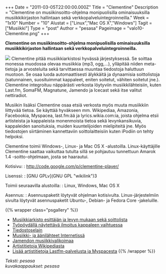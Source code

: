 +++
Date = "2011-03-05T22:00:00.000Z"
Title = "Clementine"
Description = "Clementine on musiikinsoitto-ohjelma monipuolisilla ominaisuuksilla musiikkikirjaston hallintaan sekä verkkopalveluintegroinneilla."
Week = "1x10"
Number = "10"
Alustat = ["Linux","Mac OS X","Windows"]
Tagit = ["Musiikki"]
Type = "post"
Author = "pesasa"
Pageimage = "valo10-Clementine.png"
+++

**Clementine on musiikinsoitto-ohjelma monipuolisilla ominaisuuksilla
musiikkikirjaston hallintaan sekä verkkopalveluintegroinneilla.**

![ ](/images/valo10-Clementine.png "fig:valo10-Clementine.png") Clementine pitää
musiikkiarkistosi hyvässä järjestyksessä. Se soittaa monessa muodossa
olevaa musiikkia (mp3, ogg,...), ylläpitää niiden meta-tietoja ja
arvosteluita sekä tarvittaessa muuntaa tiedostoja haluttuun muotoon. Se
osaa luoda automaattisesti älykkäitä ja dynaamisia soittolistoja
(satunnainen, suosituimmat kappaleet, eniten soitetut, vähiten soitetut
jne.). Clementine integroituu näppärästi verkosta löytyviin
musiikkilähteisiin, kuten Last.fm, SomaFM, Magnatune, Jamendo ja Icecast
sekä itse valitut nettiradiot.

Musiikin lisäksi Clementine osaa etsiä verkosta myös muuta musiikkiin
liittyvää tietoa. Se käyttää hyväkseen mm. Wikipediaa, Amazonia,
Facebookia, Myspacea, last.fm:ää ja lyrics.wikia.com:ia, joista ohjelma
etsii artisteista ja kappaleista monenmoista tietoa sekä
levynkansikuvia, kappaleiden sanoituksia, muiden kuuntelijoiden
mielipiteitä jne. Myös tiedostojen siirtäminen kannettaviin
soittolaitteisiin kuten iPodiin on tehty helpoksi.

Clementine toimii Windows-, Linux- ja Mac OS X -alustoilla.
Linux-käyttäjille Clementine saattaa vaikuttaa tutulta sillä se
pohjautuu tunnettuun Amarok 1.4 -soitto-ohjelmaan, josta se haarautui.

Kotisivu:
:    <http://code.google.com/p/clementine-player/>

Lisenssi:
:    [GNU GPLv](GNU GPL "wikilink")3

Toimii seuraavilla alustoilla:
:    Linux, Windows, Mac OS X

Asennus:
:    Asennuspaketit löytyvät ohjelman kotisivulta. Linux-järjestelmiin sivulta löytyvät asennuspaketit Ubuntu-, Debian- ja Fedora Core -jakeluille.

{{% wrapper class="psgallery" %}}
* [Musiikkiarkisto esittäjän ja levyn mukaan sekä soittolista](/images/clementine-1.png)
* [Työpöydällä näytettävä ilmoitus kappaleen vaihtuessa](/images/clementine-2.png)
* [Tiedostoselain](/images/clementine-3.png)
* [Musiikki- ja äänilähteet Internetissä](/images/clementine-4.png)
* [Jamendon musiikkivalikoimaa](/images/clementine-5.png)
* [Artistitietoja Wikipediasta](/images/clementine-6.png)
* [Lisää artistitietoja Lastfm-palvelusta ja Myspacesta](/images/clementine-7.png)
{{% /wrapper %}}

*Teksti: pesasa* <br />
*kuvakaappaukset: pesasa*

